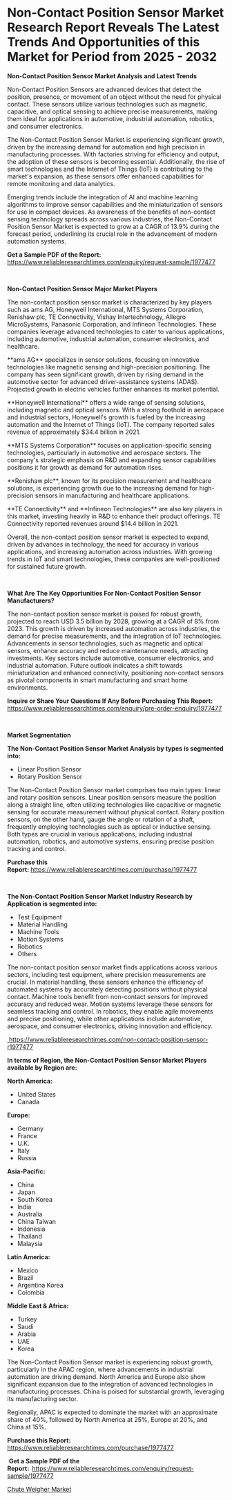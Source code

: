 <p><h1>Non-Contact Position Sensor Market Research Report Reveals The Latest Trends And Opportunities of this Market for Period from 2025 - 2032</h1></p><p><strong>Non-Contact Position Sensor Market Analysis and Latest Trends</strong></p>
<p><p>Non-Contact Position Sensors are advanced devices that detect the position, presence, or movement of an object without the need for physical contact. These sensors utilize various technologies such as magnetic, capacitive, and optical sensing to achieve precise measurements, making them ideal for applications in automotive, industrial automation, robotics, and consumer electronics. </p><p>The Non-Contact Position Sensor Market is experiencing significant growth, driven by the increasing demand for automation and high precision in manufacturing processes. With factories striving for efficiency and output, the adoption of these sensors is becoming essential. Additionally, the rise of smart technologies and the Internet of Things (IoT) is contributing to the market's expansion, as these sensors offer enhanced capabilities for remote monitoring and data analytics.</p><p>Emerging trends include the integration of AI and machine learning algorithms to improve sensor capabilities and the miniaturization of sensors for use in compact devices. As awareness of the benefits of non-contact sensing technology spreads across various industries, the Non-Contact Position Sensor Market is expected to grow at a CAGR of 13.9% during the forecast period, underlining its crucial role in the advancement of modern automation systems.</p></p>
<p><strong>Get a Sample PDF of the Report:&nbsp;</strong> <a href="https://www.reliableresearchtimes.com/enquiry/request-sample/1977477?utm_campaign=2633&utm_medium=2&utm_source=Github&utm_content=ia&utm_term=28032025&utm_id=non-contact-position-sensor">https://www.reliableresearchtimes.com/enquiry/request-sample/1977477</a></p>
<p>&nbsp;</p>
<p><strong>Non-Contact Position Sensor Major Market Players</strong></p>
<p><p>The non-contact position sensor market is characterized by key players such as ams AG, Honeywell International, MTS Systems Corporation, Renishaw plc, TE Connectivity, Vishay Intertechnology, Allegro MicroSystems, Panasonic Corporation, and Infineon Technologies. These companies leverage advanced technologies to cater to various applications, including automotive, industrial automation, consumer electronics, and healthcare.</p><p>**ams AG** specializes in sensor solutions, focusing on innovative technologies like magnetic sensing and high-precision positioning. The company has seen significant growth, driven by rising demand in the automotive sector for advanced driver-assistance systems (ADAS). Projected growth in electric vehicles further enhances its market potential.</p><p>**Honeywell International** offers a wide range of sensing solutions, including magnetic and optical sensors. With a strong foothold in aerospace and industrial sectors, Honeywell's growth is fueled by the increasing automation and the Internet of Things (IoT). The company reported sales revenue of approximately $34.4 billion in 2021.</p><p>**MTS Systems Corporation** focuses on application-specific sensing technologies, particularly in automotive and aerospace sectors. The company's strategic emphasis on R&D and expanding sensor capabilities positions it for growth as demand for automation rises. </p><p>**Renishaw plc**, known for its precision measurement and healthcare solutions, is experiencing growth due to the increasing demand for high-precision sensors in manufacturing and healthcare applications. </p><p>**TE Connectivity** and **Infineon Technologies** are also key players in this market, investing heavily in R&D to enhance their product offerings. TE Connectivity reported revenues around $14.4 billion in 2021.</p><p>Overall, the non-contact position sensor market is expected to expand, driven by advances in technology, the need for accuracy in various applications, and increasing automation across industries. With growing trends in IoT and smart technologies, these companies are well-positioned for sustained future growth.</p></p>
<p>&nbsp;</p>
<p><strong>What Are The Key Opportunities For Non-Contact Position Sensor Manufacturers?</strong></p>
<p><p>The non-contact position sensor market is poised for robust growth, projected to reach USD 3.5 billion by 2028, growing at a CAGR of 8% from 2023. This growth is driven by increased automation across industries, the demand for precise measurements, and the integration of IoT technologies. Advancements in sensor technologies, such as magnetic and optical sensors, enhance accuracy and reduce maintenance needs, attracting investments. Key sectors include automotive, consumer electronics, and industrial automation. Future outlook indicates a shift towards miniaturization and enhanced connectivity, positioning non-contact sensors as pivotal components in smart manufacturing and smart home environments.</p></p>
<p><strong>Inquire or Share Your Questions If Any Before Purchasing This Report:</strong> <a href="https://www.reliableresearchtimes.com/enquiry/pre-order-enquiry/1977477?utm_campaign=2633&utm_medium=2&utm_source=Github&utm_content=ia&utm_term=28032025&utm_id=non-contact-position-sensor">https://www.reliableresearchtimes.com/enquiry/pre-order-enquiry/1977477</a></p>
<p>&nbsp;</p>
<p><strong>Market Segmentation</strong></p>
<p><strong>The Non-Contact Position Sensor Market Analysis by types is segmented into:</strong></p>
<p><ul><li>Linear Position Sensor</li><li>Rotary Position Sensor</li></ul></p>
<p><p>The Non-Contact Position Sensor market comprises two main types: linear and rotary position sensors. Linear position sensors measure the position along a straight line, often utilizing technologies like capacitive or magnetic sensing for accurate measurement without physical contact. Rotary position sensors, on the other hand, gauge the angle or rotation of a shaft, frequently employing technologies such as optical or inductive sensing. Both types are crucial in various applications, including industrial automation, robotics, and automotive systems, ensuring precise position tracking and control.</p></p>
<p><strong>Purchase this Report:&nbsp;</strong><a href="https://www.reliableresearchtimes.com/purchase/1977477?utm_campaign=2633&utm_medium=2&utm_source=Github&utm_content=ia&utm_term=28032025&utm_id=non-contact-position-sensor">https://www.reliableresearchtimes.com/purchase/1977477</a></p>
<p>&nbsp;</p>
<p><strong>The Non-Contact Position Sensor Market Industry Research by Application is segmented into:</strong></p>
<p><ul><li>Test Equipment</li><li>Material Handling</li><li>Machine Tools</li><li>Motion Systems</li><li>Robotics</li><li>Others</li></ul></p>
<p><p>The non-contact position sensor market finds applications across various sectors, including test equipment, where precision measurements are crucial. In material handling, these sensors enhance the efficiency of automated systems by accurately detecting positions without physical contact. Machine tools benefit from non-contact sensors for improved accuracy and reduced wear. Motion systems leverage these sensors for seamless tracking and control. In robotics, they enable agile movements and precise positioning, while other applications include automotive, aerospace, and consumer electronics, driving innovation and efficiency.</p></p>
<p><a href="https://www.reliableresearchtimes.com/non-contact-position-sensor-r1977477?utm_campaign=2633&utm_medium=2&utm_source=Github&utm_content=ia&utm_term=28032025&utm_id=non-contact-position-sensor">&nbsp;https://www.reliableresearchtimes.com/non-contact-position-sensor-r1977477</a></p>
<p><strong>In terms of Region, the Non-Contact Position Sensor Market Players available by Region are:</strong></p>
<p>
    <p> <strong> North America: </strong>
        <ul>
            <li>United States</li>
            <li>Canada</li>
        </ul>
        </p> 
    <p> <strong> Europe: </strong>
        <ul>
            <li>Germany</li>
            <li>France</li>
            <li>U.K.</li>
            <li>Italy</li>
            <li>Russia</li>
        </ul>
        </p> 
    <p> <strong> Asia-Pacific: </strong>
        <ul>
            <li>China</li>
            <li>Japan</li>
            <li>South Korea</li>
            <li>India</li>
            <li>Australia</li>
            <li>China Taiwan</li>
            <li>Indonesia</li>
            <li>Thailand</li>
            <li>Malaysia</li>
        </ul>
        </p> 
    <p> <strong> Latin America: </strong>
        <ul>
            <li>Mexico</li>
            <li>Brazil</li>
            <li>Argentina Korea</li>
            <li>Colombia</li>
        </ul>
        </p> 
    <p> <strong> Middle East & Africa: </strong>
        <ul>
            <li>Turkey</li>
            <li>Saudi</li>
            <li>Arabia</li>
            <li>UAE</li>
            <li>Korea</li>
        </ul>
    </p>
    </p>
<p><p>The Non-Contact Position Sensor market is experiencing robust growth, particularly in the APAC region, where advancements in industrial automation are driving demand. North America and Europe also show significant expansion due to the integration of advanced technologies in manufacturing processes. China is poised for substantial growth, leveraging its manufacturing sector. </p><p>Regionally, APAC is expected to dominate the market with an approximate share of 40%, followed by North America at 25%, Europe at 20%, and China at 15%.</p></p>
<p><strong>Purchase this Report: </strong><a href="https://www.reliableresearchtimes.com/purchase/1977477?utm_campaign=2633&utm_medium=2&utm_source=Github&utm_content=ia&utm_term=28032025&utm_id=non-contact-position-sensor">https://www.reliableresearchtimes.com/purchase/1977477</a></p>
<p>&nbsp;<strong>Get a Sample PDF of the Report:&nbsp;&nbsp;</strong><a href="https://www.reliableresearchtimes.com/enquiry/request-sample/1977477?utm_campaign=2633&utm_medium=2&utm_source=Github&utm_content=ia&utm_term=28032025&utm_id=non-contact-position-sensor">https://www.reliableresearchtimes.com/enquiry/request-sample/1977477</a></p>
<p><strong></strong></p>
<p><p><a href="https://github.com/giulyankela/Market-Research-Report-List-1/blob/main/chute-weigher-market.md?utm_campaign=2633&utm_medium=2&utm_source=Github&utm_content=ia&utm_term=28032025&utm_id=non-contact-position-sensor">Chute Weigher Market</a></p></p>
